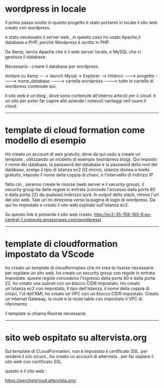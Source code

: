 # wordpress in locale
Il primo passo  svolto in questo progetto è stato portarmi in locale il sito web creato con wordpress.

é stato necessatio il server web , in questo caso ho usato Apache,il database e PHP, perchè Wordpress è scritto in PHP.

Da Xamp, lancio Apache che è il web server locale,
e MySQL che ci gestisce il database.

Necessario : creare il database per wordpress.

Andare su Xamp -- -> launch Mysql -> Explorer --> httdocs ---> progetto  ----> nome_database   ----> cartella wordpress  ----> tutte le cartelle di wordpress contenute qui.


Il sito web è un blog , dove sono contenute all'interno articoli per il cloud.
è un sito per poter far capire alle aziende i notevoli vantaggi nell'usare il cloud.





-------------------------------------------------------------------------------------------------------------------------------------------------------------------------




# template di cloud formation come modello di esempio

Ho creato un account di aws gratuito, dove da qui vado a creare un template , utilizzando un modello di esempio  (wordpress blog).
Qui imposto il nome del database, la password del database e la password della root del database, scelgo il tipo di istanza ec2
(t2.micro), istanza idonea a livello gratuito, imposto il nome della coppia di chiavi, e l'intervalllo di indirizzi IP.

fatto ciò , saranno create le risorse (web server e il security group). il security group ha delle regole in entrata (concede l'accesso dalla porta 80 e dalla porta 22) da qualsiasi indirizzo ipv4.
In output dello stack, ritrovo l'url del sito web. 
Tale url mi direziona verso la pagina di login di wordpress. Da qui ho impostato e creato il sito web ospitato sull'istanza ec2.

Su questo link è presente il sito web creato.
http://ec2-35-158-160-6.eu-central-1.compute.amazonaws.com/wordpress/


------------------------------------------------------------------------------------------------------------------------------------------------------------


# template di cloudformation impostato da VScode

ho creato un template di cloudformation che mi crea le risorse necessarie per ospitare un sito web.
ho creato un security group con regole in entrata impostate. queste regole concedono l'ingresso dalla porta 80 e dalla porta 22. 
ho creato una subnet con un blocco CIDR impostato.
Ho creato un'istanza ec2 con impostato, il tipo dell'istanza, il nome della coppia di chiavi, l'id dell'AMI,
ho creato un VPC con un blocco CIDR impostato.
Creato un Internet Gateway, la route e la route table con impostato il VPC di riferimento

il template si chiama Risorse necessarie.


------------------------------------------------------------------------------------------------------------------------------------------------------------

# sito web ospitato su altervista.org

Sul template di CLoudFormation, non è impostato il certificato SSL. per rendere il sito sicuro , ho creato un account di altervista , per far ospiare il sito web con certificato SSL.

questo è il sito web :

https://percheilcloud.altervista.org/


